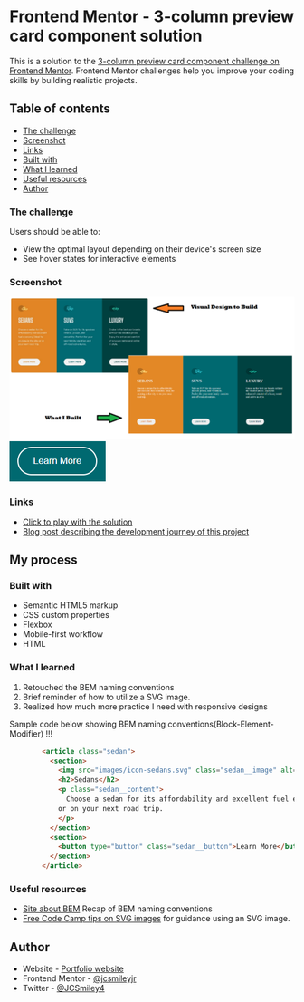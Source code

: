 # Frontend Mentor - 3-column preview card component solution

This is a solution to the [3-column preview card component challenge on Frontend Mentor](https://www.frontendmentor.io/challenges/3column-preview-card-component-pH92eAR2-). Frontend Mentor challenges help you improve your coding skills by building realistic projects. 

## Table of contents
- [The challenge](#the-challenge)
- [Screenshot](#screenshot)
- [Links](#links)
- [Built with](#built-with)
- [What I learned](#what-i-learned)
- [Useful resources](#useful-resources)
- [Author](#author)

### The challenge

Users should be able to:

- View the optimal layout depending on their device's screen size
- See hover states for interactive elements

### Screenshot

![Side by Side screen shot](./images/What-I-Built-1.png)
![Screenshot of button in an active state](./images/active-state.PNG)


### Links
- [Click to play with the solution](https://dev.to/jcsmileyjr/frontend-challenge-3-three-column-card-component-3kik)
- [Blog post describing the development journey of this project](https://dev.to/jcsmileyjr/frontend-challenge-3-three-column-card-component-3kik/edit)

## My process

### Built with

- Semantic HTML5 markup
- CSS custom properties
- Flexbox
- Mobile-first workflow
- HTML


### What I learned

1. Retouched the BEM naming conventions
2. Brief reminder of how to utilize a SVG image.
3. Realized how much more practice I need with responsive designs

Sample code below showing BEM naming conventions(Block-Element-Modifier) !!!
```html
        <article class="sedan">
          <section>
            <img src="images/icon-sedans.svg" class="sedan__image" alt="sudan car" />
            <h2>Sedans</h2>
            <p class="sedan__content">
              Choose a sedan for its affordability and excellent fuel economy. Ideal for cruising in the city 
            or on your next road trip.
            </p>
          </section>
          <section>
            <button type="button" class="sedan__button">Learn More</button>
          </section>
        </article>
```

### Useful resources

- [Site about BEM](http://getbem.com/naming/) Recap of BEM naming conventions
- [Free Code Camp tips on SVG images](https://www.freecodecamp.org/news/use-svg-images-in-css-html/) for guidance using an SVG image.


## Author

- Website - [Portfolio website](https://www.jcsmileyjr.com)
- Frontend Mentor - [@jcsmileyjr](https://www.frontendmentor.io/profile/jcsmileyjr)
- Twitter - [@JCSmiley4](https://twitter.com/JCSmiley4)


